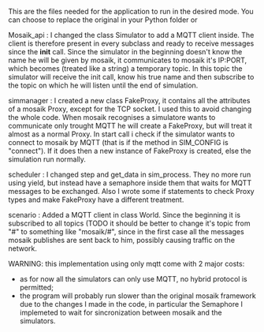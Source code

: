 This are the files needed for the application to run in the desired mode. You can choose to replace the original in your Python folder or 

Mosaik_api : I changed the class Simulator to add a MQTT client inside. The client is therefore present in every subclass and ready to 
receive messages since the __init__ call.
Since the simulator in the beginning doesn't know the name he will be given by mosaik, it communicates to mosaik it's IP:PORT, which becomes
(treated like a string) a temporary topic. In this topic the simulator will receive the init call, know his true name and then subscribe to 
the topic on which he will listen until the end of simulation.

simmanager : I created a new class FakeProxy, it contains all the attributes of a mosaik Proxy, except for the TCP socket. I used this to avoid
changing the whole code. When mosaik recognises a simulatore wants to communicate only trought MQTT he will create a FakeProxy, but will treat
it almost as a normal Proxy.
In start call i check if the simulator wants to connect to mosaik by MQTT (that is if the method in SIM_CONFIG is "connect"). If it does then
a new instance of FakeProxy is created, else the simulation run normally.

scheduler : I changed step and get_data in sim_process. They no more run using yield, but instead have a semaphore inside them that waits for 
MQTT messages to be exchanged.
Also I wrote some if statements to check Proxy types and make FakeProxy have a different treatment.

scenario : Added a MQTT client in class World. Since the beginning it is subscribed to all topics (TODO it should be better to change it's 
topic from "#" to something like "mosaik/#", since in the first case all the messages mosaik publishes are sent back to him, possibly causing
traffic on the network.


WARNING:
this implementation using only mqtt come with 2 major costs:

* as for now all the simulators can only use MQTT, no hybrid protocol is permitted;
* the program will probably run slower than the original mosaik framework due to the changes I made in the code, in particular the Semaphore I 
implemeted to wait for sincronization between mosaik and the simulators.
